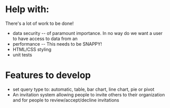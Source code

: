 

# Help with:
There's a lot of work to be done!
* data security -- of paramount importance.  In no way do we want a user to have access to data from an
* performance -- This needs to be SNAPPY!
* HTML/CSS styling
* unit tests

# Features to develop
* set query type to: automatic, table, bar chart, line chart, pie or pivot
* An invitation system allowing people to invite others to their organization and for people to review/accept/decline invitations
